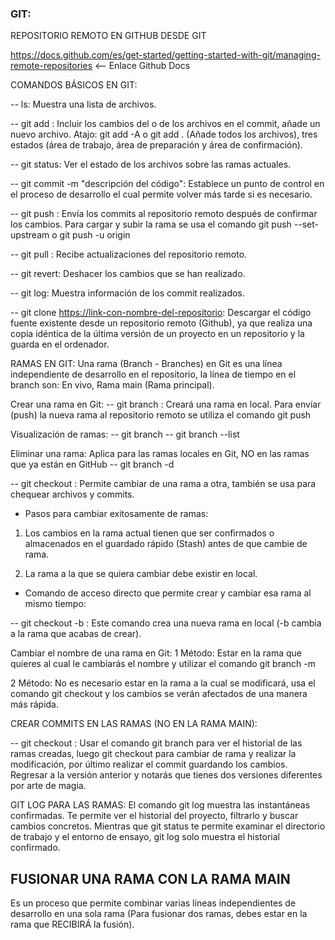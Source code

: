 ### GIT:

REPOSITORIO REMOTO EN GITHUB DESDE GIT

https://docs.github.com/es/get-started/getting-started-with-git/managing-remote-repositories <-- Enlace Github Docs

COMANDOS BÁSICOS EN GIT:

-- ls: Muestra una lista de archivos.

-- git add <archivo>: Incluir los cambios del o de los archivos en el commit, añade un nuevo archivo. Atajo: git add -A o git add . (Añade todos los archivos), tres estados (área de trabajo, área de preparación y área de confirmación).

-- git status: Ver el estado de los archivos sobre las ramas actuales.

-- git commit -m "descripción del código": Establece un punto de control en el proceso de desarrollo el cual permite volver más tarde si es necesario.

-- git push <nombre-remoto> <nombre-de-la-rama>: Envía los commits al repositorio remoto después de confirmar los cambios. Para cargar y subir la rama se usa el comando git push --set-upstream <nombre-remoto> <nombre-de-la-rama> o git push -u origin <nombre-de-la-rama>

-- git pull <nombre-remoto>: Recibe actualizaciones del repositorio remoto.

-- git revert: Deshacer los cambios que se han realizado.

-- git log: Muestra información de los commit realizados.

-- git clone <https://link-con-nombre-del-repositorio>: Descargar el código fuente existente desde un repositorio remoto (Github), ya que realiza una copia idéntica de la última versión de un proyecto en un repositorio y la guarda en el ordenador.

RAMAS EN GIT:
Una rama (Branch - Branches) en Git es una línea independiente de desarrollo en el repositorio, la línea de tiempo en el branch son: En vivo, Rama main (Rama principal).

Crear una rama en Git:
-- git branch <nombre-de-la-rama>: Creará una rama en local. Para envíar (push) la nueva rama al repositorio remoto se utiliza el comando git push <nombre-remoto> <nombre-de-la-rama>

Visualización de ramas:
-- git branch
-- git branch --list

Eliminar una rama: Aplica para las ramas locales en Git, NO en las ramas que ya están en GitHub
-- git branch -d <nombre-de-la-rama>

-- git checkout <nombre-de-la-rama>: Permite cambiar de una rama a otra, también se usa para chequear archivos y commits.

- Pasos para cambiar exitosamente de ramas:

1. Los cambios en la rama actual tienen que ser confirmados o almacenados en el guardado rápido (Stash) antes de que cambie de rama.

2. La rama a la que se quiera cambiar debe existir en local.

- Comando de acceso directo que permite crear y cambiar esa rama al mismo tiempo:

-- git checkout -b <nombre-de-la-rama>: Este comando crea una nueva rama en local (-b cambia a la rama que acabas de crear).

Cambiar el nombre de una rama en Git:
1 Método: Estar en la rama que quieres al cual le cambiarás el nombre y utilizar el comando git branch -m <nombre-de-la-nueva-rama>

2 Método: No es necesario estar en la rama a la cual se modificará, usa el comando git checkout <nombre-de-la-rama-principal> <nombre-de-la-nueva-rama> y los cambios se verán afectados de una manera más rápida.

CREAR COMMITS EN LAS RAMAS (NO EN LA RAMA MAIN):

-- git checkout <nombre-de-la-rama>: Usar el comando git branch para ver el historial de las ramas creadas, luego git checkout <nombre-de-la-rama> para cambiar de rama y realizar la modificación, por último realizar el commit guardando los cambios. Regresar a la versión anterior y notarás que tienes dos versiones diferentes por arte de magia.

GIT LOG PARA LAS RAMAS: El comando git log muestra las instantáneas confirmadas. Te permite ver el historial del proyecto, filtrarlo y buscar cambios concretos. Mientras que git status te permite examinar el directorio de trabajo y el entorno de ensayo, git log solo muestra el historial confirmado.

## FUSIONAR UNA RAMA CON LA RAMA MAIN

Es un proceso que permite combinar varias líneas independientes de desarrollo en una sola rama (Para fusionar dos ramas, debes estar en la rama que RECIBIRÁ la fusión).

